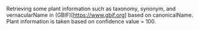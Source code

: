 Retrieving some plant information such as taxonomy, synonym, and vernacularName in (GBIF)[https://www.gbif.org] based on canonicalName. Plant information is taken based on confidence value = 100.